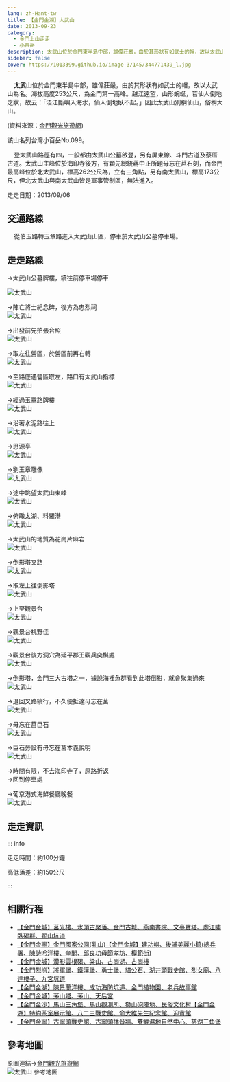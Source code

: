 ```yaml
---
lang: zh-Hant-tw
title: 【金門金湖】太武山
date: 2013-09-23
category: 
  - 金門上山走走
  - 小百岳
description: 太武山位於金門東半島中部，雄偉莊嚴，由於其形狀有如武士的帽，故以太武山為名。海拔高度253公尺，為金門第一高峰。越江遠望，山形蜿蜒，若仙人倒地之狀，故云：「浯江斷嶼入海水，仙人倒地臥不起。」因此太武山別稱仙山，俗稱大山。
sidebar: false
cover: https://1013399.github.io/image-3/145/344771439_l.jpg
---
```


    **太武山**位於金門東半島中部，雄偉莊嚴，由於其形狀有如武士的帽，故以太武山為名。海拔高度253公尺，為金門第一高峰。越江遠望，山形蜿蜒，若仙人倒地之狀，故云：「浯江斷嶼入海水，仙人倒地臥不起。」因此太武山別稱仙山，俗稱大山。

(資料來源：[金門觀光旅遊網](http://tour.kinmen.gov.tw/chinese/trip_detail.aspx?sn=22&n=10474))

<!-- more -->

該山名列台灣小百岳No.099。  

    登太武山路徑有四，一般都由太武山公墓啟登，另有屏東線、斗門古道及蔡厝古道。太武山主峰位於海印寺後方，有顆先總統蔣中正所題毋忘在莒石刻，而金門最高峰位於北太武山，標高262公尺為，立有三角點，另有南太武山，標高173公尺，但北太武山與南太武山皆是軍事管制區，無法進入。

走走日期：2013/09/06

## 交通路線  
    從伯玉路轉玉章路進入太武山山區，停車於太武山公墓停車場。

## 走走路線  
→太武山公墓牌樓，續往前停車場停車

![太武山](https://1013399.github.io/image-3/145/344762284_l.jpg)

→陣亡將士紀念碑，後方為忠烈祠  
![太武山](https://1013399.github.io/image-3/145/344763240_l.jpg)

→出發前先拍張合照  
![太武山](https://1013399.github.io/image-3/145/403603348_l.jpg)

→取左往營區，於營區前再右轉  
![太武山](https://1013399.github.io/image-3/145/344763860_l.jpg)

→至路底遇營區取左，路口有太武山指標  
![太武山](https://1013399.github.io/image-3/145/344764553_l.jpg)

→經過玉章路牌樓  
![太武山](https://1013399.github.io/image-3/145/344765026_l.jpg)

→沿著水泥路往上  
![太武山](https://1013399.github.io/image-3/145/344765676_l.jpg)

→思源亭  
![太武山](https://1013399.github.io/image-3/145/344766346_l.jpg)

→劉玉章雕像  
![太武山](https://1013399.github.io/image-3/145/344767054_l.jpg)

→途中眺望太武山東峰  
![太武山](https://1013399.github.io/image-3/145/344767539_l.jpg)

→俯瞰太湖、料羅港  
![太武山](https://1013399.github.io/image-3/145/344768125_l.jpg)

→太武山的地質為花崗片麻岩  
![太武山](https://1013399.github.io/image-3/145/344768722_l.jpg)

→倒影塔叉路  
![太武山](https://1013399.github.io/image-3/145/344769376_l.jpg)

→取左上往倒影塔  
![太武山](https://1013399.github.io/image-3/145/344770069_l.jpg)

→上至觀景台  
![太武山](https://1013399.github.io/image-3/145/344770840_l.jpg)

→觀景台視野佳  
![太武山](https://1013399.github.io/image-3/145/344771439_l.jpg)

→觀景台後方洞穴為延平郡王觀兵奕棋處  
![太武山](https://1013399.github.io/image-3/145/344774168_l.jpg)

→倒影塔，金門三大古塔之一，據說海裡魚群看到此塔倒影，就會聚集過來  
![太武山](https://1013399.github.io/image-3/145/344773108_l.jpg)

→退回叉路續行，不久便抵達毋忘在莒  
![太武山](https://1013399.github.io/image-3/145/344775647_l.jpg)

→毋忘在莒巨石  
![太武山](https://1013399.github.io/image-3/145/344776394_l.jpg)

→巨石旁設有毋忘在莒本義說明  
![太武山](https://1013399.github.io/image-3/145/344778205_l.jpg)

→時間有限，不去海印寺了，原路折返  
→回到停車處

→葡京港式海鮮餐廳晚餐  
![太武山](https://1013399.github.io/image-3/145/344780047_l.jpg)

## 走走資訊

::: info

走走時間：約100分鐘

高低落差：約150公尺

:::

## 相關行程
- [【金門金城】莒光樓、水頭古聚落、金門古城、燕南書院、文臺寶塔、虛江嘯臥碣群、翟山坑道](/posts/post-150-2013-09-23.md)
- [【金門金寧】金門國家公園(乳山)【金門金城】建功嶼、後浦美麗小鎮(總兵署、陳詩吟洋樓、奎閣、邱良功母節孝坊、模範街)](/posts/post-149-2013-09-23.html)  
- [【金門金城】漢影雲根碣、梁山、古崗湖、古崗樓](/posts/post-148-2013-09-23.html)  
- [【金門烈嶼】將軍堡、鐵漢堡、勇士堡、貓公石、湖井頭戰史館、烈女廟、八達樓子、九宮坑道](/posts/post-147-2013-09-23.html)  
- [【金門金湖】陳景蘭洋樓、成功海防坑道、金門植物園、老兵故事館](/posts/post-146-2013-09-23.md)  
- [【金門金城】茅山塔、茅山、天后宮](/posts/post-144-2013-09-23.md)  
- [【金門金沙】馬山三角堡、馬山觀測所、獅山砲陣地、民俗文化村【金門金湖】特約茶室展示館、八二三戰史館、俞大維先生紀念館、迎賓館](/posts/post-143-2013-09-23.md)
- [【金門金寧】古寧頭戰史館、古寧頭播音牆、雙鯉濕地自然中心、慈湖三角堡](/posts/post-142-2013-09-23.html)

## 參考地圖
原圖連結→[金門觀光旅遊網](http://tour.kinmen.gov.tw/upload/relpic/trip/634232534104236962.jpg)  
![太武山 參考地圖](https://1013399.github.io/image-3/145/403618344_l.jpg)